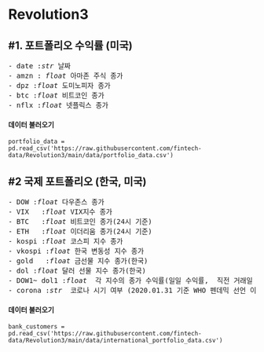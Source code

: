 # Revolution3

## **#1. 포트폴리오 수익률 (미국)**

<pre>- date :<i>str</i> 날짜
- amzn : <i>float</i> 아마존 주식 종가
- dpz :<i>float</i> 도미노피자 종가
- btc :<i>float</i> 비트코인 종가
- nflx :<i>float</i> 넷플릭스 종가
</pre>

#### **데이터 불러오기**
<pre><code>portfolio_data = pd.read_csv('https://raw.githubusercontent.com/fintech-data/Revolution3/main/data/portfolio_data.csv')
</code></pre>

## **#2 국제 포트폴리오 (한국, 미국)**

<pre>- DOW :<i>float</i> 다우존스 종가
- VIX	:<i>float</i> VIX지수 종가
- BTC	:<i>float</i> 비트코인 종가(24시 기준)
- ETH	:<i>float</i> 이더리움 종가(24시 기준)
- kospi :<i>float</i> 코스피 지수 종가
- vkospi :<i>float</i> 한국 변동성 지수 종가
- gold	 :<i>float</i> 금선물 지수 종가(한국)
- dol :<i>float</i> 달러 선물 지수 종가(한국)
- DOW1~ dol1 :<i>float</i>  각 지수의 종가 수익률(일일 수익률,  직전 거래일 대비%)
- corona :<i>str</i>  코로나 시기 여부 (2020.01.31 기준 WHO 펜데믹 선언 이전은 0 이후는1)</pre>

#### **데이터 불러오기**
<pre><code>bank_customers = pd.read_csv('https://raw.githubusercontent.com/fintech-data/Revolution3/main/data/international_portfolio_data.csv')
</code></pre>
